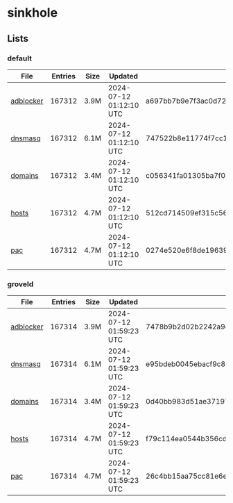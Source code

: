 # sinkhole

## Lists

### default

|File|Entries|Size|Updated|Hash|
|-|-|-|-|-|
|[adblocker](https://raw.githubusercontent.com/groveld/sinkhole/lists/default/adblocker.txt)|167312|3.9M|2024-07-12 01:12:10 UTC|a697bb7b9e7f3ac0d725d77325829e150ac03b1e0814084ccc91e80ae33c3219|
|[dnsmasq](https://raw.githubusercontent.com/groveld/sinkhole/lists/default/dnsmasq.txt)|167312|6.1M|2024-07-12 01:12:10 UTC|747522b8e11774f7cc1869ef0b8b28ae2735d323ef3a5a659ce77cde3b60bd97|
|[domains](https://raw.githubusercontent.com/groveld/sinkhole/lists/default/domains.txt)|167312|3.4M|2024-07-12 01:12:10 UTC|c056341fa01305ba7f0aab4c281983c6d16661f0c43e078a993dff0584176e94|
|[hosts](https://raw.githubusercontent.com/groveld/sinkhole/lists/default/hosts.txt)|167312|4.7M|2024-07-12 01:12:10 UTC|512cd714509ef315c56631ace7adb6d3211e6b2afc130889712bc8faff7814d1|
|[pac](https://raw.githubusercontent.com/groveld/sinkhole/lists/default/pac.txt)|167312|4.7M|2024-07-12 01:12:10 UTC|0274e520e6f8de1963928f561177815f88c1f54c1f1598cd55cbc40c72355c8b|

### groveld

|File|Entries|Size|Updated|Hash|
|-|-|-|-|-|
|[adblocker](https://raw.githubusercontent.com/groveld/sinkhole/lists/groveld/adblocker.txt)|167314|3.9M|2024-07-12 01:59:23 UTC|7478b9b2d02b2242a9c04df44f0a0885d02195d4ab87744f7e7bd7937e4bb893|
|[dnsmasq](https://raw.githubusercontent.com/groveld/sinkhole/lists/groveld/dnsmasq.txt)|167314|6.1M|2024-07-12 01:59:23 UTC|e95bdeb0045ebacf9c86dd3108b1ec12994130df2eacd364a7bfca004d883d32|
|[domains](https://raw.githubusercontent.com/groveld/sinkhole/lists/groveld/domains.txt)|167314|3.4M|2024-07-12 01:59:23 UTC|0d40bb983d51ae371972087ee5418e2310613fa263b1edbce43c44d4405b01a4|
|[hosts](https://raw.githubusercontent.com/groveld/sinkhole/lists/groveld/hosts.txt)|167314|4.7M|2024-07-12 01:59:23 UTC|f79c114ea0544b356cdf0a999abca5378a6e596cfea9126957bed8526be55b5c|
|[pac](https://raw.githubusercontent.com/groveld/sinkhole/lists/groveld/pac.txt)|167314|4.7M|2024-07-12 01:59:23 UTC|26c4bb15aa75cc81e6e8125316e4fc283cd6e266973faf596001e54afdcd06d7|
